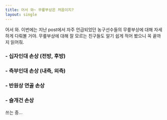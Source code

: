 ```yaml
---
title: 어서 와~ 무릎부상은 처음이지?
layout: single
---
```


어서 와. 이번에는 지난 post에서 자주 언급되었던 농구선수들의 무릎부상에 대해 자세하게 다뤄볼 거야. 무릎부상에 대해 잘 모르는 친구들도 알기 쉽게 적어 봤으니 꼭 끝까지 읽어줘.

### - 십자인대 손상 (전방, 후방)


### - 측부인대 손상 (내측, 외측)


### - 반원상 연골 손상


### - 슬개건 손상


쓰는 중...
